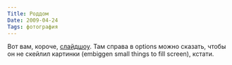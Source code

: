 ```yaml
---
Title: Роддом
Date: 2009-04-24
Tags: фотография
---
```


<div class="text"><p>Вот вам, короче, <a href="http://www.flickr.com/photos/alexeypegov/sets/72157617252703246/show/">слайдшоу</a>. Там справа в options можно сказать, чтобы он не скейлил картинки (embiggen small things to fill screen), кстати.</p></div>
